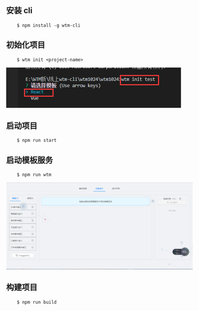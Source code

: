 ## **安装 cli**
```
	$ npm install -g wtm-cli
```

## **初始化项目**

```
	$ wtm init <project-name>
```
![Alt text](../_img/安装项目.png)

## **启动项目**
```
	$ npm run start
```

## **启动模板服务**

```
	$ npm run wtm
```

![Alt text](../_img/模板服务.png)

## **构建项目**

```
	$ npm run build
```
